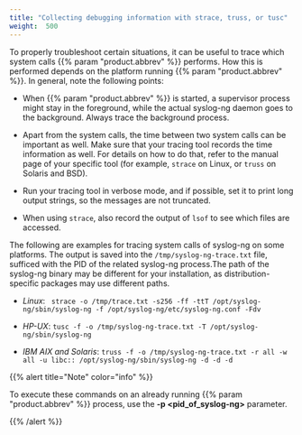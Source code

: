 ```yaml
---
title: "Collecting debugging information with strace, truss, or tusc"
weight:  500
---
```

<!-- DISCLAIMER: This file is based on the syslog-ng Open Source Edition documentation https://github.com/balabit/syslog-ng-ose-guides/commit/2f4a52ee61d1ea9ad27cb4f3168b95408fddfdf2 and is used under the terms of The syslog-ng Open Source Edition Documentation License. The file has been modified by Axoflow. -->

To properly troubleshoot certain situations, it can be useful to trace which system calls {{% param "product.abbrev" %}} performs. How this is performed depends on the platform running {{% param "product.abbrev" %}}. In general, note the following points:

  - When {{% param "product.abbrev" %}} is started, a supervisor process might stay in the foreground, while the actual syslog-ng daemon goes to the background. Always trace the background process.

  - Apart from the system calls, the time between two system calls can be important as well. Make sure that your tracing tool records the time information as well. For details on how to do that, refer to the manual page of your specific tool (for example, `strace` on Linux, or `truss` on Solaris and BSD).

  - Run your tracing tool in verbose mode, and if possible, set it to print long output strings, so the messages are not truncated.

  - When using `strace`, also record the output of `lsof` to see which files are accessed.

The following are examples for tracing system calls of syslog-ng on some platforms. The output is saved into the `/tmp/syslog-ng-trace.txt` file, sufficed with the PID of the related syslog-ng process.The path of the syslog-ng binary may be different for your installation, as distribution-specific packages may use different paths.

  - *Linux*: ` strace -o /tmp/trace.txt -s256 -ff -ttT /opt/syslog-ng/sbin/syslog-ng -f /opt/syslog-ng/etc/syslog-ng.conf -Fdv`

  - *HP-UX*: `tusc -f -o /tmp/syslog-ng-trace.txt -T /opt/syslog-ng/sbin/syslog-ng`

  - *IBM AIX and Solaris*: `truss -f -o /tmp/syslog-ng-trace.txt -r all -w all -u libc:: /opt/syslog-ng/sbin/syslog-ng -d -d -d`

{{% alert title="Note" color="info" %}}

To execute these commands on an already running {{% param "product.abbrev" %}} process, use the **-p \<pid_of_syslog-ng\>** parameter.

{{% /alert %}}
